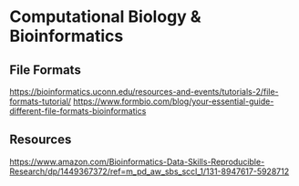 
# Computational Biology & Bioinformatics

## File Formats
https://bioinformatics.uconn.edu/resources-and-events/tutorials-2/file-formats-tutorial/
https://www.formbio.com/blog/your-essential-guide-different-file-formats-bioinformatics

## Resources
https://www.amazon.com/Bioinformatics-Data-Skills-Reproducible-Research/dp/1449367372/ref=m_pd_aw_sbs_sccl_1/131-8947617-5928712